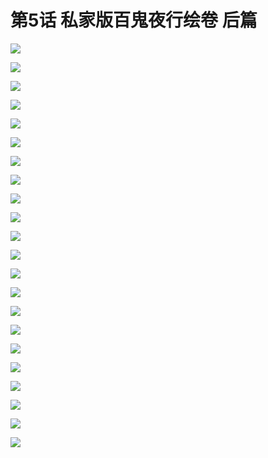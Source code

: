 # 第5话 私家版百鬼夜行绘卷 后篇

![](../../.gitbook/assets/lyn50001.jpg)

![](../../.gitbook/assets/lyn50001_2.jpg)

![](../../.gitbook/assets/lyn50002.jpg)

![](../../.gitbook/assets/lyn50003.jpg)

![](../../.gitbook/assets/lyn50004.jpg)

![](../../.gitbook/assets/lyn50005.jpg)

![](../../.gitbook/assets/lyn50006.jpg)

![](../../.gitbook/assets/lyn50007.jpg)

![](../../.gitbook/assets/lyn50008.jpg)

![](../../.gitbook/assets/lyn50010.jpg)

![](../../.gitbook/assets/lyn50011.jpg)

![](../../.gitbook/assets/lyn50012.jpg)

![](../../.gitbook/assets/lyn50013.jpg)

![](../../.gitbook/assets/lyn50014.jpg)

![](../../.gitbook/assets/lyn50015.jpg)

![](../../.gitbook/assets/lyn50016.jpg)

![](../../.gitbook/assets/lyn50017.jpg)

![](../../.gitbook/assets/lyn50018.jpg)

![](../../.gitbook/assets/lyn50019.jpg)

![](../../.gitbook/assets/lyn50020.jpg)

![](../../.gitbook/assets/lyn50021.jpg)

![](../../.gitbook/assets/lyn50022.jpg)

